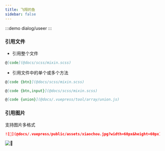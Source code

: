 ```yaml
---
title: 飞翔的鱼
sidebar: false
---
```


:::demo
dialog/useer
:::

### 引用文件

- 引用整个文件

```md
@[code](@docs/scss/mixin.scss)
```

- 引用文件中的单个或多个方法

```md
@[code {btn}](@docs/scss/mixin.scss)
```

```md
@[code {btn,input}](@docs/scss/mixin.scss)
```

```md
@[code {union}](@docs/.vuepress/tool/array/union.js)
```

### 引用图片

支持图片多格式

```md
![🤡](@docs/.vuepress/public/assets/xiaochou.jpg?width=60px&height=60px)
```

![🤡](@docs/.vuepress/public/assets/xiaochou.jpg?width=60px&height=60px)
